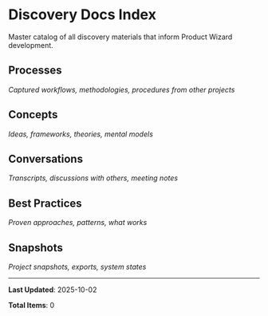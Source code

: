 # Discovery Docs Index

Master catalog of all discovery materials that inform Product Wizard development.

## Processes

*Captured workflows, methodologies, procedures from other projects*

<!-- Example:
- `2025-10-02-spec-kit-workflow.md` - GitHub Spec Kit development process
-->

## Concepts

*Ideas, frameworks, theories, mental models*

<!-- Example:
- `2025-10-02-spec-driven-development.md` - SDD methodology concepts
-->

## Conversations

*Transcripts, discussions with others, meeting notes*

<!-- Example:
- `2025-10-02-product-vision-discussion.md` - Discussion about Product Wizard goals
-->

## Best Practices

*Proven approaches, patterns, what works*

<!-- Example:
- `2025-10-02-ai-agent-patterns.md` - Effective patterns for AI collaboration
-->

## Snapshots

*Project snapshots, exports, system states*

<!-- Example:
- `2025-10-02-blitzy-platform-snapshot.md` - Export from similar platform
-->

---

**Last Updated**: 2025-10-02

**Total Items**: 0
